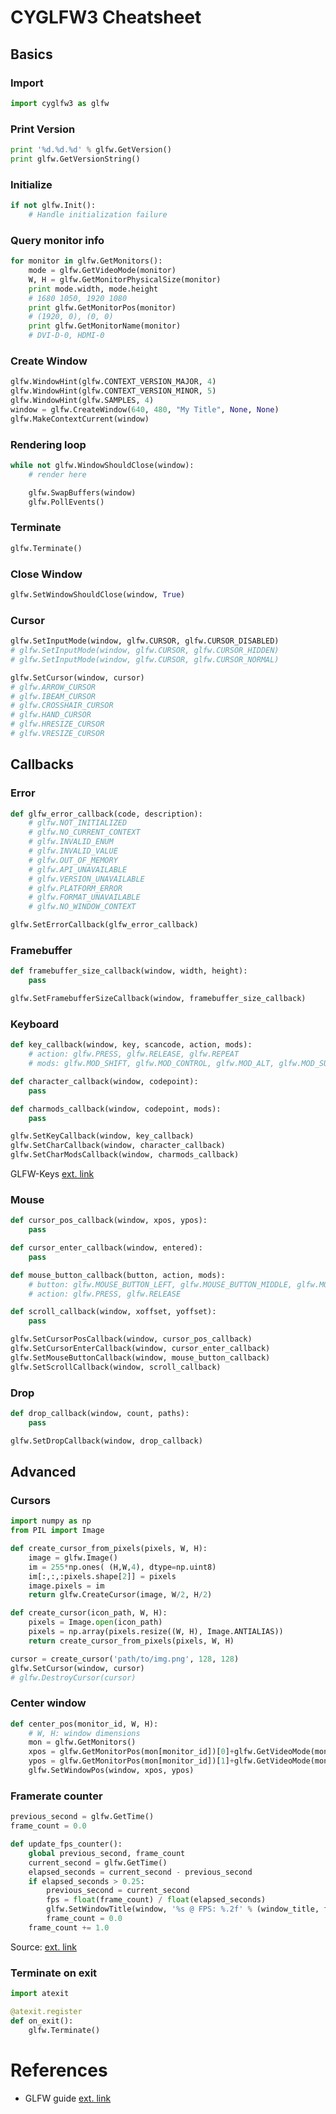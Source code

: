 
# CYGLFW3 Cheatsheet

## Basics

### Import

```python
import cyglfw3 as glfw
```

### Print Version
```python
print '%d.%d.%d' % glfw.GetVersion()
print glfw.GetVersionString()
```

### Initialize

```python
if not glfw.Init():
    # Handle initialization failure
```

### Query monitor info

```python
for monitor in glfw.GetMonitors():
    mode = glfw.GetVideoMode(monitor)
    W, H = glfw.GetMonitorPhysicalSize(monitor)
    print mode.width, mode.height
    # 1680 1050, 1920 1080
    print glfw.GetMonitorPos(monitor)
    # (1920, 0), (0, 0)
    print glfw.GetMonitorName(monitor)
    # DVI-D-0, HDMI-0
```

### Create Window

```python
glfw.WindowHint(glfw.CONTEXT_VERSION_MAJOR, 4)
glfw.WindowHint(glfw.CONTEXT_VERSION_MINOR, 5)
glfw.WindowHint(glfw.SAMPLES, 4)
window = glfw.CreateWindow(640, 480, "My Title", None, None)
glfw.MakeContextCurrent(window)
```

### Rendering loop
```python
while not glfw.WindowShouldClose(window):
    # render here

    glfw.SwapBuffers(window)
    glfw.PollEvents()
```

### Terminate
```python
glfw.Terminate()
```

### Close Window
```python
glfw.SetWindowShouldClose(window, True)
```

### Cursor

```python
glfw.SetInputMode(window, glfw.CURSOR, glfw.CURSOR_DISABLED)
# glfw.SetInputMode(window, glfw.CURSOR, glfw.CURSOR_HIDDEN)
# glfw.SetInputMode(window, glfw.CURSOR, glfw.CURSOR_NORMAL)

glfw.SetCursor(window, cursor)
# glfw.ARROW_CURSOR
# glfw.IBEAM_CURSOR 
# glfw.CROSSHAIR_CURSOR
# glfw.HAND_CURSOR
# glfw.HRESIZE_CURSOR
# glfw.VRESIZE_CURSOR
```

## Callbacks


### Error
```python
def glfw_error_callback(code, description):
    # glfw.NOT_INITIALIZED
    # glfw.NO_CURRENT_CONTEXT
    # glfw.INVALID_ENUM
    # glfw.INVALID_VALUE
    # glfw.OUT_OF_MEMORY
    # glfw.API_UNAVAILABLE
    # glfw.VERSION_UNAVAILABLE
    # glfw.PLATFORM_ERROR
    # glfw.FORMAT_UNAVAILABLE
    # glfw.NO_WINDOW_CONTEXT

glfw.SetErrorCallback(glfw_error_callback)
```

### Framebuffer
```python
def framebuffer_size_callback(window, width, height):
    pass

glfw.SetFramebufferSizeCallback(window, framebuffer_size_callback)
```

### Keyboard
```python
def key_callback(window, key, scancode, action, mods):
    # action: glfw.PRESS, glfw.RELEASE, glfw.REPEAT
    # mods: glfw.MOD_SHIFT, glfw.MOD_CONTROL, glfw.MOD_ALT, glfw.MOD_SUPER

def character_callback(window, codepoint):
    pass

def charmods_callback(window, codepoint, mods):
    pass

glfw.SetKeyCallback(window, key_callback)
glfw.SetCharCallback(window, character_callback)
glfw.SetCharModsCallback(window, charmods_callback)
```
GLFW-Keys [ext. link](http://www.glfw.org/docs/latest/group__keys.html)
### Mouse
```python
def cursor_pos_callback(window, xpos, ypos):
    pass

def cursor_enter_callback(window, entered):
    pass

def mouse_button_callback(button, action, mods):
    # button: glfw.MOUSE_BUTTON_LEFT, glfw.MOUSE_BUTTON_MIDDLE, glfw.MOUSE_BUTTON_RIGHT
    # action: glfw.PRESS, glfw.RELEASE

def scroll_callback(window, xoffset, yoffset):
    pass

glfw.SetCursorPosCallback(window, cursor_pos_callback)
glfw.SetCursorEnterCallback(window, cursor_enter_callback)
glfw.SetMouseButtonCallback(window, mouse_button_callback)
glfw.SetScrollCallback(window, scroll_callback)
```

### Drop
```python
def drop_callback(window, count, paths):
    pass

glfw.SetDropCallback(window, drop_callback)
```

## Advanced

### Cursors

```python
import numpy as np
from PIL import Image

def create_cursor_from_pixels(pixels, W, H):
    image = glfw.Image()
    im = 255*np.ones( (H,W,4), dtype=np.uint8)
    im[:,:,:pixels.shape[2]] = pixels
    image.pixels = im
    return glfw.CreateCursor(image, W/2, H/2)

def create_cursor(icon_path, W, H):
    pixels = Image.open(icon_path)
    pixels = np.array(pixels.resize((W, H), Image.ANTIALIAS))
    return create_cursor_from_pixels(pixels, W, H)

cursor = create_cursor('path/to/img.png', 128, 128)
glfw.SetCursor(window, cursor)
# glfw.DestroyCursor(cursor)
```

### Center window

```python
def center_pos(monitor_id, W, H):
    # W, H: window dimensions
    mon = glfw.GetMonitors()
    xpos = glfw.GetMonitorPos(mon[monitor_id])[0]+glfw.GetVideoMode(mon[monitor_id]).width/2-W/2
    ypos = glfw.GetMonitorPos(mon[monitor_id])[1]+glfw.GetVideoMode(mon[monitor_id]).height/2-H/2
    glfw.SetWindowPos(window, xpos, ypos)
```

### Framerate counter
```python
previous_second = glfw.GetTime()
frame_count = 0.0

def update_fps_counter():
    global previous_second, frame_count
    current_second = glfw.GetTime()
    elapsed_seconds = current_second - previous_second
    if elapsed_seconds > 0.25:
        previous_second = current_second
        fps = float(frame_count) / float(elapsed_seconds)
        glfw.SetWindowTitle(window, '%s @ FPS: %.2f' % (window_title, fps))
        frame_count = 0.0
    frame_count += 1.0
```
Source: [ext. link](http://antongerdelan.net/opengl/glcontext2.html)

### Terminate on exit

```python
import atexit

@atexit.register
def on_exit():
    glfw.Terminate()
```


# References
* GLFW guide [ext. link](http://www.glfw.org/docs/latest/)


